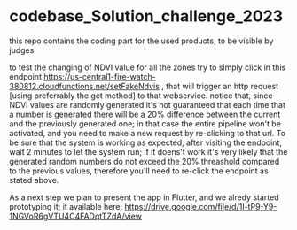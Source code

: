 # codebase_Solution_challenge_2023
this repo contains the coding part for the used products, to be visible by judges

to test the changing of NDVI value for all the zones try to simply click in this endpoint https://us-central1-fire-watch-380812.cloudfunctions.net/setFakeNdvis , that will trigger an http request [using preferrably the get method] to that webservice. notice that, since NDVI values are randomly generated it's not guaranteed that each time that a number is generated there will be a 20% difference between the current and the previously generated one; in that case the entire pipeline won't be activated, and you need to make a new request by re-clicking to that url.
To be sure that the system is working as expected, after visiting the endpoint, wait 2 minutes to let the system run; if it doens't work it's very likely that the generated random numbers do not exceed the 20% threashold compared to the previous values, therefore you'll need to re-click the endpoint as stated above.


As a next step we plan to present the app in Flutter, and we alredy started prototyping it; it available here: https://drive.google.com/file/d/1I-tP9-Y9-1NGVoR6gVTU4C4FADqtTZdA/view
